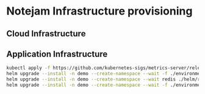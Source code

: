 # Notejam Infrastructure provisioning

## Cloud Infrastructure

## Application Infrastructure

```bash
kubectl apply -f https://github.com/kubernetes-sigs/metrics-server/releases/download/v0.3.6/components.yaml
helm upgrade --install -n demo --create-namespace --wait -f ./environments/postgres.yaml postgres ./helm/postgres --dry-run --debug
helm upgrade --install -n demo --create-namespace --wait redis ./helm/redis
helm upgrade --install -n demo --create-namespace --wait -f ./environments/notejam.yaml notejam ./helm/notejam
```
